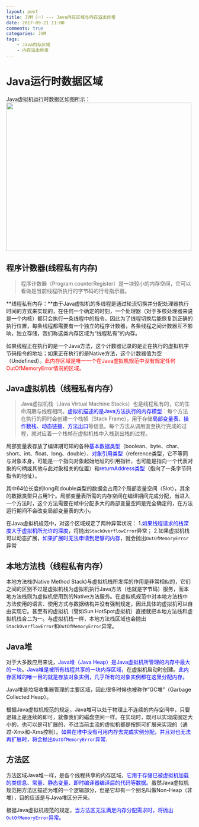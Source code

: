 ```yaml
---
layout: post
title: JVM（一）--- Java内存区域与内存溢出异常
date: 2017-09-21 11:00
comments: true
categories: JVM
tags: 
	- Java内存区域
	- 内存溢出异常
---
```

# Java运行时数据区域 #
Java虚拟机运行时数据区如图所示：
<img style='width:500px;height:400px;' src="http://pursuedream-blog.oss-cn-beijing.aliyuncs.com/blogImg/2017092111801.jpg">
<!-- more -->
## 程序计数器(线程私有内存) ##
> 程序计数器（Program counterRegister）是一块较小的内存空间，它可以看做是当前线程所执行的字节码的行号指示器。

**线程私有内存：**由于Java虚拟机的多线程是通过轮流切换并分配处理器执行时间的方式来实现的，在任何一个确定的时刻，一个处理器（对于多核处理器来说是一个内核）都只会执行一条线程中的指令。因此为了线程切换后能恢复到正确的执行位置，每条线程都需要有一个独立的程序计数器，各条线程之间计数器互不影响，独立存储，我们称这类内存区域为“线程私有”的内存。

如果线程正在执行的是一个Java方法，这个计数器记录的是正在执行的虚拟机字节码指令的地址；如果正在执行的是Native方法，这个计数器值为空（Undefined）。<label style='color:red'>此内存区域是唯一一个在Java虚拟机规范中没有规定任何OutOfMemoryError情况的区域。</label>

## Java虚拟机栈（线程私有内存） ##
> Java虚拟机栈（Java Virtual Machine Stacks）也是线程私有的，它的生命周期与线程相同。<label style="color:blue">虚拟机描述的是Java方法执行的内存模型</label>：每个方法在执行的同时会创建一个栈帧（Stack Frame），用于存储<label style="color:blue">局部变量表、操作数栈、动态链接、方法出口</label>等信息。每个方法从调用直至执行完成的过程，就对应着一个栈帧在虚拟机栈中入栈到出栈的过程。

局部变量表存放了编译期可知的各种<label style='color:blue'>基本数据类型</label>（boolean、byte、char、short、int、float、long、double）、<label style='color:blue'>对象引用类型</label>（reference类型，它不等同与对象本身，可能是一个指向对象起始地址的引用指针，也可能是指向一个代表对象的句柄或其他与此对象相关的位置）和<label style='color:blue'>returnAddress类型</label>（指向了一条字节码指令的地址）。

其中64位长度的long和double类型的数据会占用2个局部变量空间（Slot），其余的数据类型只占用1个。局部变量表所需的内存空间在编译期间完成分配，当进入一个方法时，这个方法需要在帧中分配多大的局部变量空间是完全确定的，在方法运行期间不会改变局部变量表的大小。

在Java虚拟机规范中，对这个区域规定了两种异常状况：
1.<label style='color:blue'>如果线程请求的栈深度大于虚拟机所允许的深度</label>，将抛出`StackOverflowError`异常；
2.如果虚拟机栈可以动态扩展，<label style='color:blue'>如果扩展时无法申请到足够的内存</label>，就会抛出`OutOfMemoryError`异常

## 本地方法栈（线程私有内存） ##
本地方法栈(Native Method Stack)与虚拟机栈所发挥的作用是非常相似的，它们之间的区别不过是虚拟机栈为虚拟机执行Java方法（也就是字节码）服务，而本地方法栈则为虚拟机使用到的Native方法服务。在虚拟机规范中对本地方法栈中方法使用的语言、使用方式与数据结构并没有强制规定，因此具体的虚拟机可以自由实现它。甚至有的虚拟机（譬如Sun HotSpot虚拟机）直接就把本地方法栈和虚拟机栈合二为一。与虚拟机栈一样，本地方法栈区域也会抛出`StackOverflowError`和`OutOfMemoryError`异常。

## Java堆 ##
对于大多数应用来说，<label style='color:blue'>Java堆（Java Heap）是Java虚拟机所管理的内存中最大的一块</label>。<label style='color:blue'>Java堆是被所有线程共享的一块内存区域，</label>在虚拟机启动时创建。<label style='color:blue'>此内存区域的唯一目的就是存放对象实例，几乎所有的对象实例都在这里分配内存。</label>

Java堆是垃圾收集器管理的主要区域，因此很多时候也被称作“GC堆”（Garbage Collected Heap）。

根据Java虚拟机规范的规定，Java堆可以处于物理上不连续的内存空间中，只要逻辑上是连续的即可，就像我们的磁盘空间一样。在实现时，既可以实现成固定大小的，也可以是可扩展的，不过当前主流的虚拟机都是按照可扩展来实现的（通过-Xmx和-Xms控制）。<label style='color:blue'>如果在堆中没有可用内存去完成实例分配，并且对也无法再扩展时，将会抛出`OutOfMemoryError`异常.</label>

## 方法区 ##
方法区域Java堆一样，是各个线程共享的内存区域，<label style='color:blue'>它用于存储已被虚拟机加载的类信息、常量、静态变量、即时编译器编译后的代码等数据。</label>虽然Java虚拟机规范把方法区描述为堆的一个逻辑部分，但是它却有一个别名叫做Non-Heap（非堆），目的应该是与Java堆区分开来。

根据Java虚拟机规范的规定，<label style='color:blue'>当方法区无法满足内存分配需求时，将抛出`OutOfMemoryError`异常。</label>
